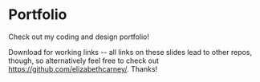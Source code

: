 # Portfolio
Check out my coding and design portfolio!

Download for working links -- all links on these slides lead to other repos, though, so alternatively feel free to check out https://github.com/elizabethcarney/. Thanks!
